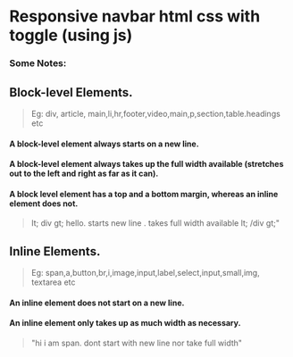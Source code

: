 # Responsive navbar html css with toggle (using js)

### Some Notes:

## Block-level Elements.
> Eg: div, article, main,li,hr,footer,video,main,p,section,table.headings etc

#### A block-level element always starts on a new line.
#### A block-level element always takes up the full width available (stretches out to the left and right as far as it can).
#### A block level element has a top and a bottom margin, whereas an inline element does not.

> lt; div gt; hello. starts new line . takes full width available lt; /div gt;"


## Inline Elements.
> Eg: span,a,button,br,i,image,input,label,select,input,small,img, textarea etc

#### An inline element does not start on a new line.
#### An inline element only takes up as much width as necessary.

> "<span>hi i am span. dont start with new line nor take full width</span>"

